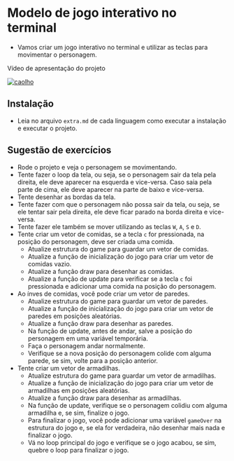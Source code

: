 # Modelo de jogo interativo no terminal

- Vamos criar um jogo interativo no terminal e utilizar as teclas para movimentar o personagem.

Vídeo de apresentação do projeto

[![caolho](https://raw.githubusercontent.com/qxcodefup/arcade/master/base/termgame_1/caolho.png)](https://youtu.be/2IlDR6D6VVQ)

## Instalação

- Leia no arquivo `extra.md` de cada linguagem como executar a instalação e executar o projeto.

## Sugestão de exercícios

- Rode o projeto e veja o personagem se movimentando.
- Tente fazer o loop da tela, ou seja, se o personagem sair da tela pela direita, ele deve aparecer na esquerda e vice-versa. Caso saia pela parte de cima, ele deve aparecer na parte de baixo e vice-versa.
- Tente desenhar as bordas da tela.
- Tente fazer com que o personagem não possa sair da tela, ou seja, se ele tentar sair pela direita, ele deve ficar parado na borda direita e vice-versa.
- Tente fazer ele também se mover utilizando as teclas `W`, `A`, `S` e `D`.
- Tente criar um vetor de comidas, se a tecla `c` for pressionada, na posição do personagem, deve ser criada uma comida.
  - Atualize estrutura do game para guardar um vetor de comidas.
  - Atualize a função de inicialização do jogo para criar um vetor de comidas vazio.
  - Atualize a função draw para desenhar as comidas.
  - Atualize a função de update para verificar se a tecla `c` foi pressionada e adicionar uma comida na posição do personagem.
- Ao ínves de comidas, você pode criar um vetor de paredes.
  - Atualize estrutura do game para guardar um vetor de paredes.
  - Atualize a função de inicialização do jogo para criar um vetor de paredes em posições aleatórias.
  - Atualize a função draw para desenhar as paredes.
  - Na função de update, antes de andar, salve a posição do personagem em uma variável temporária.
  - Faça o personagem andar normalmente.
  - Verifique se a nova posição do personagem colide com alguma parede, se sim, volte para a posição anterior.
- Tente criar um vetor de armadilhas.
  - Atualize estrutura do game para guardar um vetor de armadilhas.
  - Atualize a função de inicialização do jogo para criar um vetor de armadilhas em posições aleatórias.
  - Atualize a função draw para desenhar as armadilhas.
  - Na função de update, verifique se o personagem colidiu com alguma armadilha e, se sim, finalize o jogo.
  - Para finalizar o jogo, você pode adicionar uma variável `gameOver` na estrutura do jogo e, se ela for verdadeira, não desenhar mais nada e finalizar o jogo.
  - Vá no loop principal do jogo e verifique se o jogo acabou, se sim, quebre o loop para finalizar o jogo.
